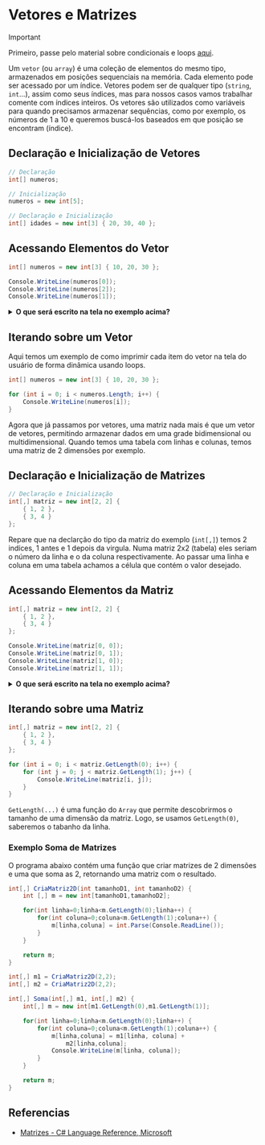 # Vetores e Matrizes

> [!IMPORTANT] 
> Primeiro, passe pelo material sobre condicionais e loops [aqui](condicionais-loops.md). 

Um `vetor` (ou `array`) é uma coleção de elementos do mesmo tipo, armazenados em posições sequenciais na memória. Cada elemento pode ser acessado por um índice. Vetores podem ser de qualquer tipo (`string`, `int`...), assim como seus índices, mas para nossos casos vamos trabalhar comente com índices inteiros. Os vetores são utilizados como variáveis para quando precisamos armazenar sequências, como por exemplo, os números de 1 a 10 e queremos buscá-los baseados em que posição se encontram (índice).

## Declaração e Inicialização de Vetores

```csharp
// Declaração
int[] numeros;

// Inicialização
numeros = new int[5];

// Declaração e Inicialização
int[] idades = new int[3] { 20, 30, 40 };
```

## Acessando Elementos do Vetor

```csharp
int[] numeros = new int[3] { 10, 20, 30 };

Console.WriteLine(numeros[0]); 
Console.WriteLine(numeros[2]); 
Console.WriteLine(numeros[1]); 
```

<details>
<summary><b>O que será escrito na tela no exemplo acima?</b></summary>

```shell
10
30
20
```
</details>

## Iterando sobre um Vetor

Aqui temos um exemplo de como imprimir cada item do vetor na tela do usuário de forma dinâmica usando loops.
```csharp
int[] numeros = new int[3] { 10, 20, 30 };

for (int i = 0; i < numeros.Length; i++) {
    Console.WriteLine(numeros[i]);
}
```

Agora que já passamos por vetores, uma matriz nada mais é que um vetor de vetores, permitindo armazenar dados em uma grade bidimensional ou multidimensional. Quando temos uma tabela com linhas e colunas, temos uma matriz de 2 dimensões por exemplo.

## Declaração e Inicialização de Matrizes

```csharp
// Declaração e Inicialização
int[,] matriz = new int[2, 2] {
    { 1, 2 },
    { 3, 4 }
};
```

Repare que na declarção do tipo da matriz do exemplo (`int[,]`) temos 2 indíces, 1 antes e 1 depois da virgula. Numa matriz 2x2 (tabela) eles seriam o número da linha e o da coluna respectivamente. Ao passar uma linha e coluna em uma tabela achamos a célula que contém o valor desejado.

## Acessando Elementos da Matriz
```csharp
int[,] matriz = new int[2, 2] {
    { 1, 2 },
    { 3, 4 }
};

Console.WriteLine(matriz[0, 0]); 
Console.WriteLine(matriz[0, 1]); 
Console.WriteLine(matriz[1, 0]); 
Console.WriteLine(matriz[1, 1]); 
```

<details>
<summary><b>O que será escrito na tela no exemplo acima?</b></summary>

```shell
1
2
3
4
```
</details>

## Iterando sobre uma Matriz
```csharp
int[,] matriz = new int[2, 2] {
    { 1, 2 },
    { 3, 4 }
};

for (int i = 0; i < matriz.GetLength(0); i++) {
    for (int j = 0; j < matriz.GetLength(1); j++) {
        Console.WriteLine(matriz[i, j]);
    }
}
```

`GetLength(...)` é uma função do `Array` que permite descobrirmos o tamanho de uma dimensão da matriz. Logo, se usamos `GetLength(0)`, saberemos o tabanho da linha.

### Exemplo Soma de Matrizes

O programa abaixo contém uma função que criar matrizes de 2 dimensões e uma que soma as 2, retornando uma matriz com o resultado.

```csharp
int[,] CriaMatriz2D(int tamanhoD1, int tamanhoD2) {
    int [,] m = new int[tamanhoD1,tamanhoD2];

    for(int linha=0;linha<m.GetLength(0);linha++) {
        for(int coluna=0;coluna<m.GetLength(1);coluna++) {
            m[linha,coluna] = int.Parse(Console.ReadLine());
        }
    }

    return m;
}

int[,] m1 = CriaMatriz2D(2,2);
int[,] m2 = CriaMatriz2D(2,2);

int[,] Soma(int[,] m1, int[,] m2) {
    int[,] m = new int[m1.GetLength(0),m1.GetLength(1)];

    for(int linha=0;linha<m.GetLength(0);linha++) {
        for(int coluna=0;coluna<m.GetLength(1);coluna++) {
            m[linha,coluna] = m1[linha, coluna] + 
                m2[linha,coluna];
            Console.WriteLine(m[linha, coluna]);
        }
    }

    return m;
}
```

## Referencias

- [Matrizes - C# Language Reference, Microsoft](https://learn.microsoft.com/pt-br/dotnet/csharp/language-reference/builtin-types/arrays)
